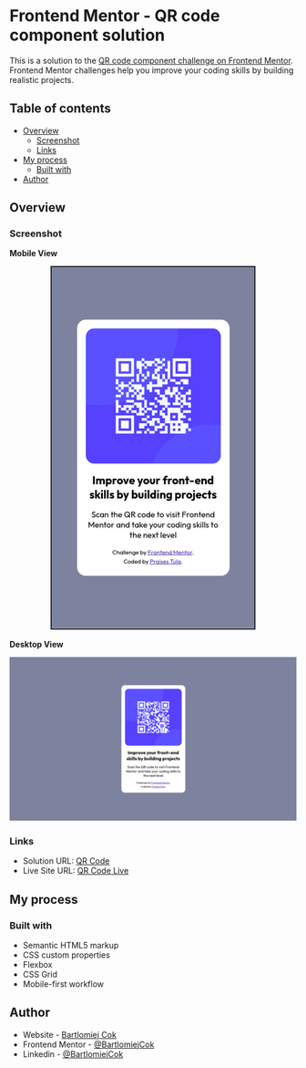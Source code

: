 # Frontend Mentor - QR code component solution

This is a solution to the [QR code component challenge on Frontend Mentor](https://www.frontendmentor.io/challenges/qr-code-component-iux_sIO_H). Frontend Mentor challenges help you improve your coding skills by building realistic projects.

## Table of contents

- [Overview](#overview)
    - [Screenshot](#screenshot)
    - [Links](#links)
- [My process](#my-process)
    - [Built with](#built-with)
- [Author](#author)

## Overview

### Screenshot
**Mobile View**
<p align="center"><img src="images/mobile.png" alt="Mobile View"></p>

**Desktop View**
<p align="center"><img src="images/desktop.png" alt="Desktop View"></p>

### Links

- Solution URL: [QR Code](https://github.com/BartlomiejCok/QR_code_component)
- Live Site URL: [QR Code Live](https://qr-code-five-mocha.vercel.app/)

## My process

### Built with

- Semantic HTML5 markup
- CSS custom properties
- Flexbox
- CSS Grid
- Mobile-first workflow

## Author

- Website - [Bartlomiej Cok](https://github.com/BartlomiejCok)
- Frontend Mentor - [@BartlomiejCok](https://www.frontendmentor.io/profile/BartlomiejCok)
- Linkedin - [@BartlomiejCok](https://www.linkedin.com/in/bart%C5%82omiej-cok-638916203/)

